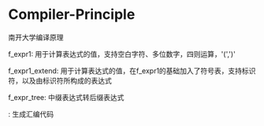 # Compiler-Principle
南开大学编译原理

f_expr1: 用于计算表达式的值，支持空白字符、多位数字，四则运算，'(',')'

f_expr1_extend: 用于计算表达式的值，在f_expr1的基础加入了符号表，支持标识符，以及由标识符所构成的表达式

f_expr_tree: 中缀表达式转后缀表达式
 
: 生成汇编代码
